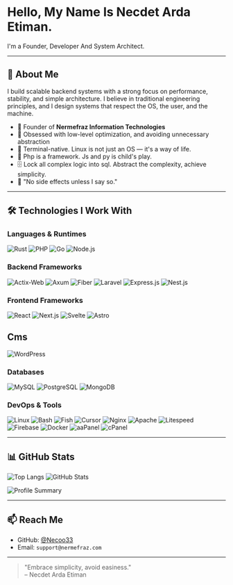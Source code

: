 # Hello, My Name Is Necdet Arda Etiman.

I'm a Founder, Developer And System Architect.

---

## 🧠 About Me

I build scalable backend systems with a strong focus on performance, stability, and simple architecture.
I believe in traditional engineering principles, and I design systems that respect the OS, the user, and the machine. 

- 🏢 Founder of **Nermefraz Information Technologies**
- 🔧 Obsessed with low-level optimization, and avoiding unnecessary abstraction
- 🐧 Terminal-native. Linux is not just an OS — it's a way of life.
- 🐘 Php is a framework. Js and py is child's play.
- 🗄️ Lock all complex logic into sql. Abstract the complexity, achieve simplicity.
- 🧠 "No side effects unless I say so."

---

## 🛠️ Technologies I Work With

### Languages & Runtimes  
![Rust](https://img.shields.io/badge/-Rust-000?style=flat&logo=rust)   ![PHP](https://img.shields.io/badge/-PHP-777BB4?style=flat&logo=php&logoColor=white) ![Go](https://img.shields.io/badge/-Go-00ADD8?style=flat&logo=go&logoColor=white)  ![Node.js](https://img.shields.io/badge/-Node.js-339933?style=flat&logo=node.js&logoColor=white)


### Backend Frameworks  
![Actix-Web](https://img.shields.io/badge/-Actix--Web-000000?style=flat&logo=rust&logoColor=white) ![Axum](https://img.shields.io/badge/-Axum-6C2DC7?style=flat&logo=rust&logoColor=white)  ![Fiber](https://img.shields.io/badge/-Fiber-00ACC1?style=flat&logo=go&logoColor=white)  ![Laravel](https://img.shields.io/badge/-Laravel-FF2D20?style=flat&logo=laravel&logoColor=white)  ![Express.js](https://img.shields.io/badge/-Express.js-000000?style=flat&logo=express)  ![Nest.js](https://img.shields.io/badge/-Nest.js-e0234e?style=flat&logo=nestjs)

### Frontend Frameworks

![React](https://img.shields.io/badge/-React-61DAFB?style=flat&logo=react&logoColor=000) ![Next.js](https://img.shields.io/badge/-Next.js-000000?style=flat&logo=next.js&logoColor=white) ![Svelte](https://img.shields.io/badge/-Svelte-FF3E00?style=flat&logo=svelte&logoColor=fff) ![Astro](https://img.shields.io/badge/-Astro-BC52EE?style=flat&logo=astro&logoColor=white)


## Cms

![WordPress](https://img.shields.io/badge/-WordPress-21759B?style=flat&logo=wordpress&logoColor=white)

### Databases  
![MySQL](https://img.shields.io/badge/-MySQL-4479A1?style=flat&logo=mysql&logoColor=white)  ![PostgreSQL](https://img.shields.io/badge/-PostgreSQL-336791?style=flat&logo=postgresql&logoColor=white)  ![MongoDB](https://img.shields.io/badge/-MongoDB-47A248?style=flat&logo=mongodb&logoColor=white)

### DevOps & Tools  
![Linux](https://img.shields.io/badge/-Linux-FCC624?style=flat&logo=linux&logoColor=black)  ![Bash](https://img.shields.io/badge/-Bash-4EAA25?style=flat&logo=gnubash)  ![Fish](https://img.shields.io/badge/-Fish-cc2b4c?style=flat)  ![Cursor](https://img.shields.io/badge/-Cursor-3a3a3a?style=flat)  ![Nginx](https://img.shields.io/badge/-Nginx-009639?style=flat&logo=nginx) ![Apache](https://img.shields.io/badge/-Apache-D22128?style=flat&logo=apache&logoColor=white)
  ![Litespeed](https://img.shields.io/badge/-LiteSpeed-7aa2de?style=flat) ![Firebase](https://img.shields.io/badge/-Firebase-FFCA28?style=flat&logo=firebase&logoColor=000) ![Docker](https://img.shields.io/badge/-Docker-2496ED?style=flat&logo=docker&logoColor=white) ![aaPanel](https://img.shields.io/badge/-aaPanel-00AAFF?style=flat&logo=linux&logoColor=white) ![cPanel](https://img.shields.io/badge/-cPanel-FF6C2C?style=flat&logo=cpanel&logoColor=white) 



---

## 📊 GitHub Stats

![Top Langs](https://github-readme-stats.vercel.app/api/top-langs/?username=Necoo33&layout=compact&langs_count=10&theme=tokyonight) ![GitHub Stats](https://github-readme-stats.vercel.app/api?username=Necoo33&show_icons=true&theme=tokyonight)

![Profile Summary](https://github-profile-summary-cards.vercel.app/api/cards/profile-details?username=Necoo33&theme=tokyonight)


---

## 📫 Reach Me

- GitHub: [@Necoo33](https://github.com/Necoo33)
- Email: `support@nermefraz.com`

---

> "Embrace simplicity, avoid easiness."  
> – Necdet Arda Etiman
